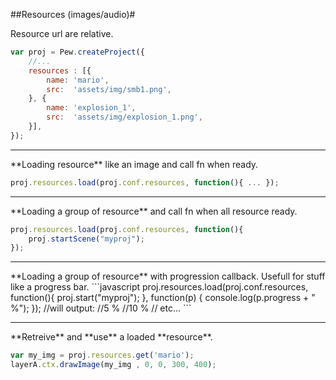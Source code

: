 ##Resources (images/audio)#

Resource url are relative.

```javascript
var proj = Pew.createProject({
    //...
    resources : [{
        name: 'mario',
        src:  'assets/img/smb1.png',
    }, {
        name: 'explosion_1',
        src:  'assets/img/explosion_1.png',
    }],
});

``` 

<hr class="sep">
**Loading resource** like an image and call fn when ready.

```javascript
proj.resources.load(proj.conf.resources, function(){ ... });
``` 

<hr class="sep">
**Loading a group of resource** and call fn when all resource ready.

```javascript
proj.resources.load(proj.conf.resources, function(){
    proj.startScene("myproj");
});
```

<hr class="sep">
**Loading a group of resource** with progression callback.  Usefull for stuff like a progress bar.
```javascript
proj.resources.load(proj.conf.resources, function(){
    proj.start("myproj");
}, function(p) {
    console.log(p.progress + " %");
});
//will output:
//5 %
//10 %
// etc...
```
<hr class="sep">
**Retreive** and **use** a loaded **resource**.

```javascript
var my_img = proj.resources.get('mario'); 
layerA.ctx.drawImage(my_img , 0, 0, 300, 400);
```
